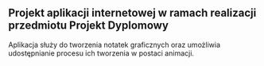 ## Projekt aplikacji internetowej w ramach realizacji przedmiotu Projekt Dyplomowy
Aplikacja służy do tworzenia notatek graficznych oraz umożliwia udostępnianie procesu ich tworzenia w postaci animacji.
